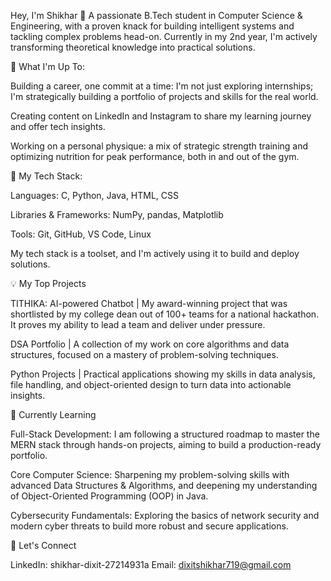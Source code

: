 Hey, I'm Shikhar 👋
A passionate B.Tech student in Computer Science & Engineering, with a proven knack for building intelligent systems and tackling complex problems head-on. Currently in my 2nd year, I'm actively transforming theoretical knowledge into practical solutions.

🔭 What I'm Up To:

Building a career, one commit at a time: I'm not just exploring internships; I'm strategically building a portfolio of projects and skills for the real world.

Creating content on LinkedIn and Instagram to share my learning journey and offer tech insights.

Working on a personal physique: a mix of strategic strength training and optimizing nutrition for peak performance, both in and out of the gym.

🧠 My Tech Stack:

Languages: C, Python, Java, HTML, CSS

Libraries & Frameworks: NumPy, pandas, Matplotlib

Tools: Git, GitHub, VS Code, Linux

My tech stack is a toolset, and I'm actively using it to build and deploy solutions.

💡 My Top Projects

TITHIKA: AI-powered Chatbot | My award-winning project that was shortlisted by my college dean out of 100+ teams for a national hackathon. It proves my ability to lead a team and deliver under pressure.

DSA Portfolio | A collection of my work on core algorithms and data structures, focused on a mastery of problem-solving techniques.

Python Projects | Practical applications showing my skills in data analysis, file handling, and object-oriented design to turn data into actionable insights.

🌱 Currently Learning

Full-Stack Development: I am following a structured roadmap to master the MERN stack through hands-on projects, aiming to build a production-ready portfolio.

Core Computer Science: Sharpening my problem-solving skills with advanced Data Structures & Algorithms, and deepening my understanding of Object-Oriented Programming (OOP) in Java.

Cybersecurity Fundamentals: Exploring the basics of network security and modern cyber threats to build more robust and secure applications.

🤝 Let's Connect

LinkedIn: shikhar-dixit-27214931a
Email: dixitshikhar719@gmail.com
